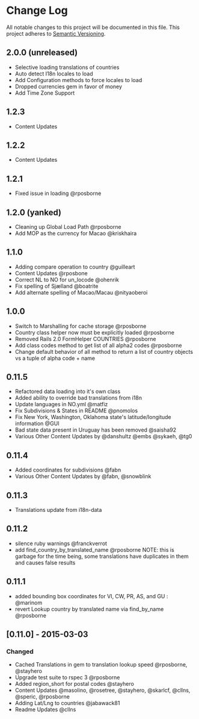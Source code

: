 # Change Log
All notable changes to this project will be documented in this file.
This project adheres to [Semantic Versioning](http://semver.org/).

## 2.0.0 (unreleased)
- Selective loading translations of countries
- Auto detect I18n locales to load
- Add Configuration methods to force locales to load
- Dropped currencies gem in favor of money
- Add Time Zone Support

## 1.2.3
- Content Updates

## 1.2.2
- Content Updates

## 1.2.1
- Fixed issue in loading @rposborne

## 1.2.0 (yanked)
- Cleaning up Global Load Path @rposborne
- Add MOP as the currency for Macao @kriskhaira

## 1.1.0
- Adding compare operation to country @guilleart
- Content Updates @rposbone
- Correct NL to NO for un_locode @ohenrik
- Fix spelling of Sjælland @boatrite
- Add alternate spelling of Macao/Macau @nityaoberoi

## 1.0.0
- Switch to Marshalling for cache storage @rposborne
- Country class helper now must be explicitly loaded @rposborne
- Removed Rails 2.0 FormHelper COUNTRIES @rposborne
- Add class codes method to get list of all alpha2 codes @rposborne
- Change default behavior of all method to return a list of country objects vs a tuple of alpha code + name

## 0.11.5
- Refactored data loading into it's own class
- Added ability to override bad translations from i18n
- Update languages in NO.yml @matfiz
- Fix Subdivisions & States in README @pnomolos
- Fix New York, Washington, Oklahoma state's latitude/longitude information @GUI
- Bad state data present in Uruguay has been removed @saisha92
- Various Other Content Updates by @danshultz @embs @sykaeh, @tg0

## 0.11.4
- Added coordinates for subdivisions @fabn
- Various Other Content Updates by @fabn, @snowblink

## 0.11.3
- Translations update from i18n-data

## 0.11.2
- silence ruby warnings @franckverrot
- add find_country_by_translated_name @rposborne NOTE: this is garbage for the
  time being, some translations have duplicates in them and causes false results

## 0.11.1
- added bounding box coordinates for VI, CW, PR, AS, and GU : @marinom
- revert Lookup country by translated name via find_by_name @rposborne

## [0.11.0] - 2015-03-03
### Changed
- Cached Translations in gem to translation lookup speed @rposborne, @stayhero
- Upgrade test suite to rspec 3 @rposborne
- Added region_short for postal codes @stayhero
- Content Updates @masolino, @rosetree, @stayhero, @skarlcf, @cllns, @speric, @rposborne
- Adding Lat/Lng to countries @jabawack81
- Readme Updates @cllns
